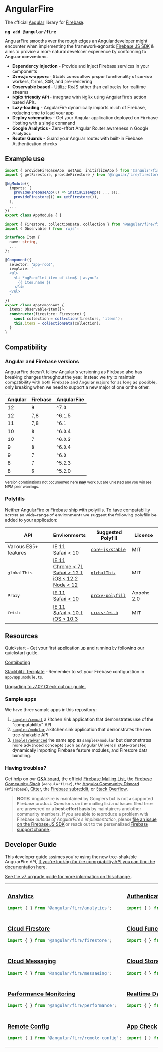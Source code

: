 # AngularFire
The official [Angular](https://angular.io/) library for [Firebase](https://firebase.google.com/).

<strong><pre>ng add @angular/fire</pre></strong>

AngularFire smooths over the rough edges an Angular developer might encounter when implementing the framework-agnostic [Firebase JS SDK](https://github.com/firebase/firebase-js-sdk) & aims to provide a more natural developer experience by conforming to Angular conventions.

- **Dependency injection** - Provide and Inject Firebase services in your components
- **Zone.js wrappers** - Stable zones allow proper functionality of service workers, forms, SSR, and pre-rendering
- **Observable based** - Utilize RxJS rather than callbacks for realtime streams
- **NgRx friendly API** - Integrate with NgRx using AngularFire's action based APIs.
- **Lazy-loading** - AngularFire dynamically imports much of Firebase, reducing time to load your app
- **Deploy schematics** - Get your Angular application deployed on Firebase Hosting with a single command
- **Google Analytics** - Zero-effort Angular Router awareness in Google Analytics
- **Router Guards** - Guard your Angular routes with built-in Firebase Authentication checks

## Example use

```ts
import { provideFirebaseApp, getApp, initializeApp } from '@angular/fire/app';
import { getFirestore, provideFirestore } from '@angular/fire/firestore';

@NgModule({
  imports: [
    provideFirebaseApp(() => initializeApp({ ... })),
    provideFirestore(() => getFirestore()),
  ],
  ...
})
export class AppModule { }
```

```ts
import { Firestore, collectionData, collection } from '@angular/fire/firestore';
import { Observable } from 'rxjs';

interface Item {
  name: string,
  ...
};

@Component({
  selector: 'app-root',
  template: `
  <ul>
    <li *ngFor="let item of item$ | async">
      {{ item.name }}
    </li>
  </ul>
  `
})
export class AppComponent {
  item$: Observable<Item[]>;
  constructor(firestore: Firestore) {
    const collection = collection(firestore, 'items');
    this.item$ = collectionData(collection);
  }
}
```

## Compatibility

### Angular and Firebase versions

AngularFire doesn't follow Angular's versioning as Firebase also has breaking changes throughout the year. Instead we try to maintain compatibility with both Firebase and Angular majors for as long as possible, only breaking when we need to support a new major of one or the other.

| Angular | Firebase | AngularFire  |
| --------|----------|--------------|
| 12      | 9        | ^7.0         |
| 12      | 7,8      | ^6.1.5       |
| 11      | 7,8      | ^6.1         |
| 10      | 8        | ^6.0.4       |
| 10      | 7        | ^6.0.3       |
| 9       | 8        | ^6.0.4       |
| 9       | 7        | ^6.0         |
| 8       | 7        | ^5.2.3       |
| 8       | 6        | ^5.2.0       |

<sub>Version combinations not documented here __may__ work but are untested and you will see NPM peer warnings.</sub>

### Polyfills

Neither AngularFire or Firebase ship with polyfills. To have compatability across as wide-range of environments we suggest the following polyfills be added to your application:

| API | Environments | Suggested Polyfill | License |
|-----|--------------|--------------------|---------|
| Various ES5+ features  | IE 11<br>Safari &lt; 10 | [`core-js/stable`](https://github.com/zloirock/core-js#readme) | MIT |
| `globalThis` | [IE 11<br>Chrome &lt; 71<br>Safari &lt; 12.1<br>iOS &lt; 12.2<br>Node &lt; 12](https://caniuse.com/mdn-javascript_builtins_globalthis) | [`globalThis`](https://github.com/es-shims/globalThis#readme) | MIT |
| `Proxy` | [IE 11<br>Safari &lt; 10](https://caniuse.com/proxy) | [`proxy-polyfill`](https://github.com/GoogleChrome/proxy-polyfill#readme) | Apache 2.0 |
| `fetch` | [IE 11<br>Safari &lt; 10.1<br>iOS &lt; 10.3](https://caniuse.com/fetch) | [`cross-fetch`](https://github.com/lquixada/cross-fetch#readme) | MIT |

## Resources

[Quickstart](docs/install-and-setup.md) - Get your first application up and running by following our quickstart guide.

[Contributing](CONTRIBUTING.md)

[Stackblitz Template](https://stackblitz.com/edit/angular-fire-start) - Remember to set your Firebase configuration in `app/app.module.ts`.

[Upgrading to v7.0? Check out our guide.](docs/version-7-upgrade.md)

### Sample apps

We have three sample apps in this repository:

1. [`samples/compat`](samples/compat) a kitchen sink application that demonstrates use of the "compatability" API
1. [`samples/modular`](samples/modular) a kitchen sink application that demonstrates the new tree-shakable API
1. [`samples/advanced`](samples/advanced) the same app as `samples/modular` but demonstrates more advanced concepts such as Angular Universal state-transfer, dynamically importing Firebase feature modules, and Firestore data bundling.

### Having troubles?

Get help on our [Q&A board](https://github.com/angular/angularfire/discussions?discussions_q=category%3AQ%26A), the official [Firebase Mailing List](https://groups.google.com/forum/#!forum/firebase-talk), the [Firebase Community Slack](https://firebase.community/) (`#angularfire2`), the [Angular Community Discord](http://discord.gg/angular) (`#firebase`), [Gitter](https://gitter.im/angular/angularfire2), the [Firebase subreddit](https://www.reddit.com/r/firebase), or [Stack Overflow](https://stackoverflow.com/questions/tagged/angularfire2).

> **NOTE:** AngularFire is maintained by Googlers but is not a supported Firebase product. Questions on the mailing list and issues filed here are answered on a <strong>best-effort basis</strong> by maintainers and other community members. If you are able to reproduce a problem with Firebase <em>outside of AngularFire's implementation</em>, please [file an issue on the Firebase JS SDK](https://github.com/firebase/firebase-js-sdk/issues) or reach out to the personalized [Firebase support channel](https://firebase.google.com/support/).

## Developer Guide

This developer guide assimes you're using the new tree-shakable AngularFire API, [if you're looking for the compatability API you can find the documentation here](docs/compat.md).

[See the v7 upgrade guide for more information on this change.](docs/version-7-upgrade.md).

<table>
  <tr>
    <td>

### [Analytics](docs/analytics.md)
```ts
import { } from '@angular/fire/analytics';
```
</td>
    <td>

### [Authentication](docs/auth.md)
```ts
import { } from '@angular/fire/auth';
```
</td>
  </tr>
  <tr>
    <td>

### [Cloud Firestore](docs/firestore.md)
```ts
import { } from '@angular/fire/firestore';
```
</td>
    <td>

### [Cloud Functions](docs/functions.md)
```ts
import { } from '@angular/fire/functions';
```
</td>
  </tr>
  <tr>
    <td>

### [Cloud Messaging](docs/messaging.md)
```ts
import { } from '@angular/fire/messaging';
```
</td>
    <td>

### [Cloud Storage](docs/storage.md)
```ts
import { } from '@angular/fire/storage';
```
</td>
  </tr>
  <tr>
    <td>

### [Performance Monitoring](docs/performance.md)
```ts
import { } from '@angular/fire/performance';
```
</td>
    <td>

### [Realtime Database](docs/database.md)
```ts
import { } from '@angular/fire/database';
```
</td>
  </tr>
  <tr>
    <td>

### [Remote Config](docs/remote-config.md)
```ts
import { } from '@angular/fire/remote-config';
```
</td>
    <td>

### [App Check](docs/app-check.md)
```ts
import { } from '@angular/fire/app-check';
```
</td>
  </tr>
</table>